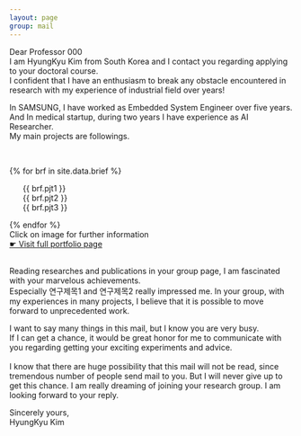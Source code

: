 ```yaml
---
layout: page
group: mail
---
```

<div class="post">
<p>Dear Professor 000<br>
I am HyungKyu Kim from South Korea and I contact you regarding applying to your doctoral course.<br>
I confident that I have an enthusiasm to break any obstacle encountered in research with my experience of industrial field over years!</p>

<p>In SAMSUNG, I have worked as Embedded System Engineer over five years.<br>
And In medical startup, during two years I have experience as AI Researcher.<br>
My main projects are followings.
</p>
<br>

{% for brf in site.data.brief %}
  <div>
    <ul class='posts'>
        <div class='brief'>
          <div class="brief_l">
            <div>{{ brf.pjt1 }}</div>
            <a href="{{ brf.url1 | relative_url }}"> <img src="{{ brf.img1 }}" alt=""> </a>
          </div>
          <div class="brief_m">
            <div>{{ brf.pjt2 }}</div>
            <a href="{{ brf.url2 | relative_url }}"><img src="{{ brf.img2 }}" alt=""></a>
          </div>
          <div class="brief_r">
            <div>{{ brf.pjt3 }}</div>
            <a href="{{ brf.url3 | relative_url }}"><img src="{{ brf.img3 }}" alt=""></a>
          </div>
        </div>
    </ul>
</div>
{% endfor %}
<div class="brief_further"> Click on image for further information</div>
<div class="brief_see">
    <a href="https://hyungkyu-kim.github.io/portfolio">☛ Visit full portfolio page</a>
</div>

<p><br>
Reading researches and publications in your group page, I am fascinated with your marvelous achievements.<br>
Especially 연구제목1 and 연구제목2 really impressed me.
In your group, with my experiences in many projects, I believe that it is possible to move forward to unprecedented work.
</p>

<p>
I want to say many things in this mail, but I know you are very busy.<br>
If I can get a chance, it would be great honor for me to communicate with you regarding getting your exciting experiments and advice.
<br><br>
I know that there are huge possibility that this mail will not be read, since tremendous number of people send mail to you.
But I will never give up to get this chance.
I am really dreaming of joining your research group.
I am looking forward to your reply.
</p>

<p>
Sincerely yours,<br>
HyungKyu Kim
</p>
